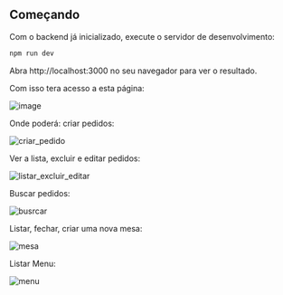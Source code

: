 
## Começando
Com o backend já inicializado, execute o servidor de desenvolvimento:

```bash
npm run dev

```

Abra http://localhost:3000 no seu navegador para ver o resultado.

Com isso tera acesso a esta página: 

![image](https://github.com/user-attachments/assets/a615f4aa-9a3f-4777-a10e-4b374dbb3594)

Onde poderá:
criar pedidos:

![criar_pedido](https://github.com/user-attachments/assets/03095e59-38d3-44e2-82f2-0dd7a3e65677)

Ver a lista, excluir e editar pedidos:

![listar_excluir_editar](https://github.com/user-attachments/assets/29a29117-c8da-4d2c-8e3f-b747c5823831)

Buscar pedidos:

![busrcar](https://github.com/user-attachments/assets/88d3cdac-2bc9-42de-ae7d-63537dd5a657)

Listar, fechar, criar uma nova mesa:

![mesa](https://github.com/user-attachments/assets/a389e0a0-3065-4053-8606-2511261f393c)

Listar Menu:

![menu](https://github.com/user-attachments/assets/80d6579f-1b46-459c-a164-869d1a7eebc8)

